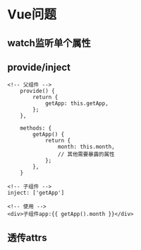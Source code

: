 # Vue问题

## watch监听单个属性

## provide/inject

```
<!-- 父组件 -->
    provide() {
        return {
            getApp: this.getApp,
        };
    },

    methods: {
        getApp() {
            return {
                month: this.month,
                // 其他需要暴露的属性
            };
        },
    }

<!-- 子组件 -->
inject: ['getApp']

<!-- 使用 -->
<div>子组件app:{{ getApp().month }}</div>
```

## 透传attrs